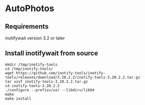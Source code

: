 # AutoPhotos

## Requirements

inotifywait version 3.2 or later


## Install inotifywait from source  
```
mkdir /tmp/inotify-tools
cd /tmp/inotify-tools/
wget https://github.com/inotify-tools/inotify-tools/releases/download/3.20.2.2/inotify-tools-3.20.2.2.tar.gz
tar xzvf inotify-tools-3.20.2.2.tar.gz
cd inotify-tools-3.20.2.2
./configure --prefix=/usr --libdir=/lib64
make
make install
```